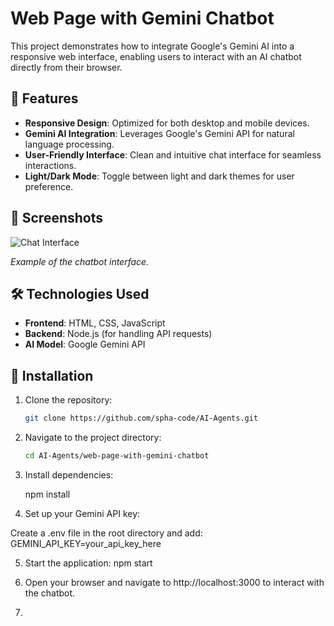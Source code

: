 # Web Page with Gemini Chatbot

This project demonstrates how to integrate Google's Gemini AI into a responsive web interface, enabling users to interact with an AI chatbot directly from their browser.

## 🚀 Features

- **Responsive Design**: Optimized for both desktop and mobile devices.
- **Gemini AI Integration**: Leverages Google's Gemini API for natural language processing.
- **User-Friendly Interface**: Clean and intuitive chat interface for seamless interactions.
- **Light/Dark Mode**: Toggle between light and dark themes for user preference.

## 📸 Screenshots

![Chat Interface](https://blog.det.life/create-your-own-gemini-ai-chatbot-with-a-twist-using-python-jinja2-and-nicegui-7d35ac981a63)

*Example of the chatbot interface.*

## 🛠️ Technologies Used

- **Frontend**: HTML, CSS, JavaScript
- **Backend**: Node.js (for handling API requests)
- **AI Model**: Google Gemini API

## 🔧 Installation

1. Clone the repository:

   ```bash
   git clone https://github.com/spha-code/AI-Agents.git

2. Navigate to the project directory:
   
   ```bash
   cd AI-Agents/web-page-with-gemini-chatbot

4. Install dependencies:

   npm install

5. Set up your Gemini API key:

Create a .env file in the root directory and add:
GEMINI_API_KEY=your_api_key_here

5. Start the application:
npm start

6. Open your browser and navigate to http://localhost:3000 to interact with the chatbot.

7. 
